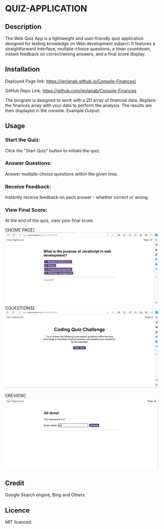 # QUIZ-APPLICATION

## Description 

The Web Quiz App is a lightweight and user-friendly quiz application designed for testing knowledge on Web development subject. 
It features a straightforward interface, multiple-choice questions, a timer countdown, instant feedback on correct/wrong answers, and a final score display.

## Installation

Deployed Page link: https://jeylanab.github.io/Console-Finances/

GitHub Repo Link: https://github.com/jeylanab/Console-Finances
 
The program is designed to work with a 2D array of financial data. Replace the finances
array with your data to perform the analysis. The results are then displayed in the console. Example Output:

## Usage 
### Start the Quiz:

Click the "Start Quiz" button to initiate the quiz.

### Answer Questions:

Answer multiple-choice questions within the given time.

### Receive Feedback:

Instantly receive feedback on each answer - whether correct or wrong.

### View Final Score:

At the end of the quiz, view your final score.

![HOME PAGE]![image_url](https://github.com/jeylanab/QUIZ-APPLICATION/blob/main/assets/Images/Screenshot%202024-01-16%20060049.png?raw=true)
![QUESTIONS] ![image](https://github.com/jeylanab/QUIZ-APPLICATION/blob/main/assets/Images/Screenshot%202024-01-16%20060028.png?raw=true)

![REVIEW] ![image](https://github.com/jeylanab/QUIZ-APPLICATION/blob/main/assets/Images/Screenshot%202024-01-16%20060120.png?raw=true)


## Credit 

Google Search engine, Bing and Others.

## Licence 

MIT licenced
